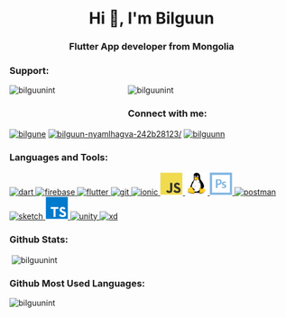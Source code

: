 <h1 align="center">Hi 👋, I'm Bilguun</h1>
<h3 align="center">Flutter App developer from Mongolia</h3>
<h3 align="top">Support:</h3>
<p><a href="https://www.buymeacoffee.com/bilguunint"> <img align="left" src="https://cdn.buymeacoffee.com/buttons/v2/default-yellow.png" height="50" width="210" alt="bilguunint" /></a></p>

<p align="left"> <img src="https://komarev.com/ghpvc/?username=bilguunint&label=Profile%20views&color=0e75b6&style=flat" alt="bilguunint" /> </p>

<h3 align="left">Connect with me:</h3>
<p align="left">
<a href="https://www.youtube.com/c/bilgune" target="blank"><img align="center" src="https://raw.githubusercontent.com/rahuldkjain/github-profile-readme-generator/master/src/images/icons/Social/youtube.svg" alt="bilgune" height="30" width="40" /></a>
<a href="https://linkedin.com/in/bilguun-nyamlhagva-242b28123/" target="blank"><img align="center" src="https://raw.githubusercontent.com/rahuldkjain/github-profile-readme-generator/master/src/images/icons/Social/linked-in-alt.svg" alt="bilguun-nyamlhagva-242b28123/" height="30" width="40" /></a>
<a href="https://fb.com/bilguunn" target="blank"><img align="center" src="https://raw.githubusercontent.com/rahuldkjain/github-profile-readme-generator/master/src/images/icons/Social/facebook.svg" alt="bilguunn" height="30" width="40" /></a>
</p>

<h3 align="left">Languages and Tools:</h3>
<p align="left">  <a href="https://dart.dev" target="_blank" rel="noreferrer"> <img src="https://www.vectorlogo.zone/logos/dartlang/dartlang-icon.svg" alt="dart" width="40" height="40"/> </a> <a href="https://firebase.google.com/" target="_blank" rel="noreferrer"> <img src="https://www.vectorlogo.zone/logos/firebase/firebase-icon.svg" alt="firebase" width="40" height="40"/> </a> <a href="https://flutter.dev" target="_blank" rel="noreferrer"> <img src="https://www.vectorlogo.zone/logos/flutterio/flutterio-icon.svg" alt="flutter" width="40" height="40"/> </a> <a href="https://git-scm.com/" target="_blank" rel="noreferrer"> <img src="https://www.vectorlogo.zone/logos/git-scm/git-scm-icon.svg" alt="git" width="40" height="40"/> </a> <a href="https://ionicframework.com" target="_blank" rel="noreferrer"> <img src="https://upload.wikimedia.org/wikipedia/commons/d/d1/Ionic_Logo.svg" alt="ionic" width="40" height="40"/> </a> <a href="https://developer.mozilla.org/en-US/docs/Web/JavaScript" target="_blank" rel="noreferrer"> <img src="https://raw.githubusercontent.com/devicons/devicon/master/icons/javascript/javascript-original.svg" alt="javascript" width="40" height="40"/> </a> <a href="https://www.linux.org/" target="_blank" rel="noreferrer"> <img src="https://raw.githubusercontent.com/devicons/devicon/master/icons/linux/linux-original.svg" alt="linux" width="40" height="40"/> </a> <a href="https://www.photoshop.com/en" target="_blank" rel="noreferrer"> <img src="https://raw.githubusercontent.com/devicons/devicon/master/icons/photoshop/photoshop-line.svg" alt="photoshop" width="40" height="40"/> </a> <a href="https://postman.com" target="_blank" rel="noreferrer"> <img src="https://www.vectorlogo.zone/logos/getpostman/getpostman-icon.svg" alt="postman" width="40" height="40"/> </a> <a href="https://www.sketch.com/" target="_blank" rel="noreferrer"> <img src="https://www.vectorlogo.zone/logos/sketchapp/sketchapp-icon.svg" alt="sketch" width="40" height="40"/> </a> <a href="https://www.typescriptlang.org/" target="_blank" rel="noreferrer"> <img src="https://raw.githubusercontent.com/devicons/devicon/master/icons/typescript/typescript-original.svg" alt="typescript" width="40" height="40"/> </a> <a href="https://unity.com/" target="_blank" rel="noreferrer"> <img src="https://www.vectorlogo.zone/logos/unity3d/unity3d-icon.svg" alt="unity" width="40" height="40"/> </a> <a href="https://www.adobe.com/products/xd.html" target="_blank" rel="noreferrer"> <img src="https://cdn.worldvectorlogo.com/logos/adobe-xd.svg" alt="xd" width="40" height="40"/> </a> </p>
<h3 align="left">Github Stats:</h3>
<p>&nbsp;<img align="center" src="https://github-readme-stats.vercel.app/api?username=bilguunint&show_icons=true&locale=en" alt="bilguunint" /></p>
<h3 align="left">Github Most Used Languages:</h3>
<p><img align="left" src="https://github-readme-stats.vercel.app/api/top-langs?username=bilguunint&show_icons=true&locale=en&layout=compact" alt="bilguunint" /></p>


